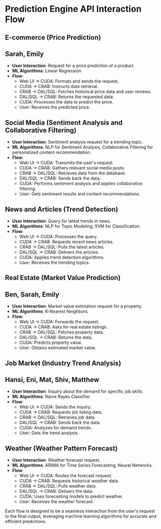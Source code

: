 # Prediction Engine API Interaction Flow

## E-commerce (Price Prediction) 
## Sarah, Emily
- **User Interaction**: Request for a price prediction of a product.
- **ML Algorithms**: Linear Regression
- **Flow**:
  - Web UI → CUDA: Formats and sends the request.
  - CUDA → CRAB: Instructs data retrieval.
  - CRAB → DAL/SQL: Fetches historical price data and user reviews.
  - DAL/SQL → CRAB: Returns the requested data.
  - CUDA: Processes the data to predict the price.
  - User: Receives the predicted price.

## Social Media (Sentiment Analysis and Collaborative Filtering)
- **User Interaction**: Sentiment analysis request for a trending topic.
- **ML Algorithms**: NLP for Sentiment Analysis, Collaborative Filtering for personalized content recommendation.
- **Flow**:
  - Web UI → CUDA: Transmits the user's request.
  - CUDA → CRAB: Gathers relevant social media posts.
  - CRAB → DAL/SQL: Retrieves data from the database.
  - DAL/SQL → CRAB: Sends back the data.
  - CUDA: Performs sentiment analysis and applies collaborative filtering.
  - User: Gets sentiment results and content recommendations.

## News and Articles (Trend Detection)
- **User Interaction**: Query for latest trends in news.
- **ML Algorithms**: NLP for Topic Modeling, SVM for Classification.
- **Flow**:
  - Web UI → CUDA: Processes the query.
  - CUDA → CRAB: Requests recent news articles.
  - CRAB → DAL/SQL: Pulls the latest articles.
  - DAL/SQL → CRAB: Delivers the articles.
  - CUDA: Applies trend detection algorithms.
  - User: Receives the trending topics.

## Real Estate (Market Value Prediction) 
## Ben, Sarah, Emily
- **User Interaction**: Market value estimation request for a property.
- **ML Algorithms**: K-Nearest Neighbors.
- **Flow**:
  - Web UI → CUDA: Forwards the request.
  - CUDA → CRAB: Asks for real estate listings.
  - CRAB → DAL/SQL: Fetches property data.
  - DAL/SQL → CRAB: Returns the data.
  - CUDA: Predicts property value.
  - User: Obtains estimated market value.

## Job Market (Industry Trend Analysis)
## Hansi, Eni, Mat, Shiv, Matthew
- **User Interaction**: Inquiry about the demand for specific job skills.
- **ML Algorithms**: Naive Bayes Classifier.
- **Flow**:
  - Web UI → CUDA: Sends the inquiry.
  - CUDA → CRAB: Requests job listing data.
  - CRAB → DAL/SQL: Retrieves job data.
  - DAL/SQL → CRAB: Sends back the data.
  - CUDA: Analyzes for demand trends.
  - User: Gets the trend analysis.

## Weather (Weather Pattern Forecast)
- **User Interaction**: Weather forecast request.
- **ML Algorithms**: ARIMA for Time Series Forecasting, Neural Networks.
- **Flow**:
  - Web UI → CUDA: Routes the forecast request.
  - CUDA → CRAB: Requests historical weather data.
  - CRAB → DAL/SQL: Pulls weather data.
  - DAL/SQL → CRAB: Delivers the data.
  - CUDA: Uses forecasting models to predict weather.
  - User: Receives the weather forecast.

Each flow is designed to be a seamless interaction from the user's request to the final output, leveraging machine learning algorithms for accurate and efficient predictions.
